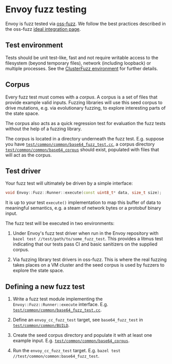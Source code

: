 # Envoy fuzz testing

Envoy is fuzz tested via [oss-fuzz](https://github.com/google/oss-fuzz). We
follow the best practices described in the oss-fuzz [ideal integration
page](https://github.com/google/oss-fuzz/blob/master/docs/ideal_integration.md).

## Test environment

Tests should be unit test-like, fast and not require writable access to the filesystem (beyond
temporary files), network (including loopback) or multiple processes. See the
[ClusterFuzz
environment](https://github.com/google/oss-fuzz/blob/master/docs/fuzzer_environment.md)
for further details.

## Corpus

Every fuzz test must comes with a *corpus*. A corpus is a set of files that
provide example valid inputs. Fuzzing libraries will use this seed corpus to
drive mutations, e.g. via evolutionary fuzzing, to explore interesting parts of
the state space.

The corpus also acts as a quick regression test for evaluation the fuzz tests
without the help of a fuzzing library.

The corpus is located in a directory underneath the fuzz test. E.g. suppose you
have
[`test/common/common/base64_fuzz_test.cc`](../../test/common/common/base64_fuzz_test.cc),
a corpus directory
[`test/common/common/base64_corpus`](../../test/common/common/base64_corpus) should
exist, populated with files that will act as the corpus.

## Test driver

Your fuzz test will ultimately be driven by a simple interface:

```c++
void Envoy::Fuzz::Runner::execute(const uint8_t* data, size_t size);
```

It is up to your test `execute()` implementation to map this buffer of data to
meaningful semantics, e.g. a steam of network bytes or a protobuf binary input.

The fuzz test will be executed in two environments:

1. Under Envoy's fuzz test driver when run in the Envoy repository with
   `bazel test //test/path/to/some_fuzz_test`. This provides a litmus test
   indicating that our tests pass CI and basic sanitizers on the supplied
   corpus.

2. Via fuzzing library test drivers in oss-fuzz. This is where the real fuzzing
   takes places on a VM cluster and the seed corpus is used by fuzzers to
   explore the state space.

## Defining a new fuzz test

1. Write a fuzz test module implementing the `Envoy::Fuzz::Runner::execute`
   interface. E.g.
   [`test/common/common/base64_fuzz_test.cc`](../../test/common/common/base64_fuzz_test.cc).

2. Define an `envoy_cc_fuzz_test` target, see `base64_fuzz_test` in
   [`test/common/common/BUILD`](../../test/common/common/BUILD).

3. Create the seed corpus directory and populate it with at least one example
   input. E.g.
   [`test/common/common/base64_corpus`](../../test/common/common/base64_corpus).

4. Run the `envoy_cc_fuzz_test` target. E.g. `bazel test
   //test/common/common:base64_fuzz_test`.
